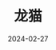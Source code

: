 ---
layout: page
title: 龙猫
description: >
  长大后，会担心小梅走丢后受到伤害、妈妈没能从医院回家、小月的脸上再难有笑容。会害怕整部影片其实是个悲剧，前面笑得多轻松开心、后面就有多沉重悲痛。如果在雨夜看见等车的龙猫，也会吓得直接逃跑吧。
category: 电影
img: assets/img/movie/2024/long_mao.webp
star: 5
date: 2024-02-27
---